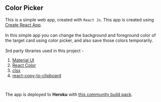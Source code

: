 ## Color Picker

This is a simple web app, created with `React Js`. This app is created using [Create React App](https://github.com/facebook/create-react-app).
<br />
<br />
In this simple app you can change the background and foreground color of the target card using color picker,
and also save those colors temporarily.
<br />
<br />
3rd party libraries used in this project - 

1. [Material UI](https://material-ui.com/)
2. [React Color](https://casesandberg.github.io/react-color/)
3. [clsx](https://www.npmjs.com/package/clsx)
4. [react-copy-to-clipboard](https://www.npmjs.com/package/react-copy-to-clipboard)
<br />

The app is deployed to **Heroku** with [this community build pack](https://github.com/mars/create-react-app-buildpack).

